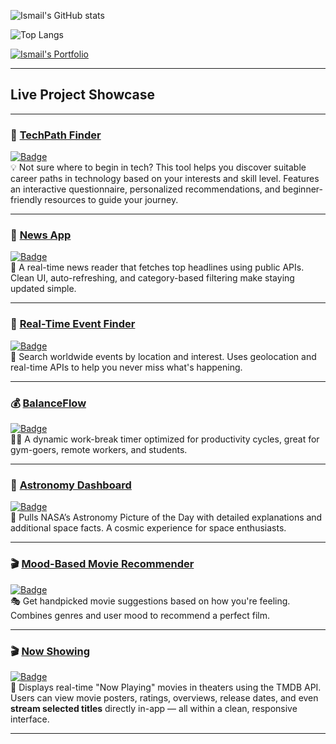 ![Ismail's GitHub stats](https://github-readme-stats.vercel.app/api?username=smile-plzz&show_icons=true&theme=radical)

![Top Langs](https://github-readme-stats.vercel.app/api/top-langs/?username=smile-plzz&layout=compact&theme=radical)

[![Ismail's Portfolio](https://img.shields.io/badge/Visit_Ismail's_Portfolio-0078D7?style=for-the-badge&logo=github&logoColor=white)](https://smile-plzz.github.io/Ismail_Hossain/)

---
## Live Project Showcase
---
### 🧭 [TechPath Finder](https://techpath-finder.vercel.app/)  
[![Badge](https://img.shields.io/badge/Find_Your_Tech_Career_Path-2ECC71?style=for-the-badge&logo=vercel&logoColor=white)](https://techpath-finder.vercel.app/)  
💡 Not sure where to begin in tech? This tool helps you discover suitable career paths in technology based on your interests and skill level. Features an interactive questionnaire, personalized recommendations, and beginner-friendly resources to guide your journey.

---


### 📰 [News App](https://smile-plzz.github.io/News/)
[![Badge](https://img.shields.io/badge/Live_News_Feed-FF5733?style=for-the-badge&logo=rss&logoColor=white)](https://smile-plzz.github.io/News/)  
🔎 A real-time news reader that fetches top headlines using public APIs. Clean UI, auto-refreshing, and category-based filtering make staying updated simple.

---

### 📍 [Real-Time Event Finder](https://smile-plzz.github.io/real-time-event-finder/)
[![Badge](https://img.shields.io/badge/Global_Events_Tracker-1E90FF?style=for-the-badge&logo=google-calendar&logoColor=white)](https://smile-plzz.github.io/real-time-event-finder/)  
📅 Search worldwide events by location and interest. Uses geolocation and real-time APIs to help you never miss what's happening.

---

### 💰 [BalanceFlow](https://smile-plzz.github.io/BalanceFLow/)
[![Badge](https://img.shields.io/badge/Productivity_&_Break_Timer-4CAF50?style=for-the-badge&logo=google-wallet&logoColor=white)](https://smile-plzz.github.io/BalanceFLow/)  
🧘‍♂️ A dynamic work-break timer optimized for productivity cycles, great for gym-goers, remote workers, and students.

---

### 🌌 [Astronomy Dashboard](https://smile-plzz.github.io/AstronomyDashboard/)
[![Badge](https://img.shields.io/badge/NASA_POD_Explorer-6A5ACD?style=for-the-badge&logo=nasa&logoColor=white)](https://smile-plzz.github.io/AstronomyDashboard/)  
🔭 Pulls NASA’s Astronomy Picture of the Day with detailed explanations and additional space facts. A cosmic experience for space enthusiasts.

---

### 🎬 [Mood-Based Movie Recommender](https://smile-plzz.github.io/MovieRecommendationBasedOnMood/)
[![Badge](https://img.shields.io/badge/Movie_Suggestions_by_Mood-8E44AD?style=for-the-badge&logo=themoviedatabase&logoColor=white)](https://smile-plzz.github.io/MovieRecommendationBasedOnMood/)  
🎭 Get handpicked movie suggestions based on how you're feeling. Combines genres and user mood to recommend a perfect film.

---
### 🎬 [Now Showing](https://now-showing-mu.vercel.app/)
[![Badge](https://img.shields.io/badge/Now_Playing_Movies-FF6347?style=for-the-badge&logo=tmdb&logoColor=white)](https://now-showing-mu.vercel.app/)  
🍿 Displays real-time "Now Playing" movies in theaters using the TMDB API. Users can view movie posters, ratings, overviews, release dates, and even **stream selected titles** directly in-app — all within a clean, responsive interface.

---



